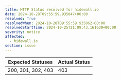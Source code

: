 ```yaml
---
title: HTTP Status resolved for hidewall.io
date: 2024-10-28T09:55:59.935047+00:00
resolved: True
resolvedWhen: 2024-10-28T09:55:59.935062+00:00
resolvedStartTime: 2024-10-25T21:09:43.161639+00:00
severity: notice
affected:
  - hidewall.io
section: issue
---
```


| Expected Statuses | Actual Status  |
|-------------------|----------------|
| 200, 301, 302, 403 | 403 |

